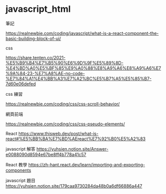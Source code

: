 # javascript_html

筆記

https://realnewbie.com/coding/javascript/what-is-a-react-component-the-basic-building-block-of-ui/

css

https://share.tenten.co/2021-%E5%B9%B4%E7%B5%90%E6%9D%9F%E5%89%8D-%E4%BD%A0%E5%BF%85%E9%A0%88%E8%A9%A6%E8%A9%A6%E7%9A%84-23-%E7%A8%AE-no-code-%E7%84%A1%E4%BB%A3%E7%A2%BC%E5%B7%A5%E5%85%B7-7d60e06defed

css 練習

https://realnewbie.com/coding/css/css-scroll-behavior/

網頁前端

https://realnewbie.com/coding/css/css-pseudo-elements/

React
https://www.thisweb.dev/post/what-is-react#%E5%BB%BA%E7%BD%AEreact%E7%92%B0%E5%A2%83

javascript 解答
https://yuhsien.notion.site/Answer-e0088090d8594e67be8ff4b778a41c57

React 教學
https://zh-hant.react.dev/learn/importing-and-exporting-components

javascript 題目
https://yuhsien.notion.site/179caa9730284da48b0a6df66886a447
